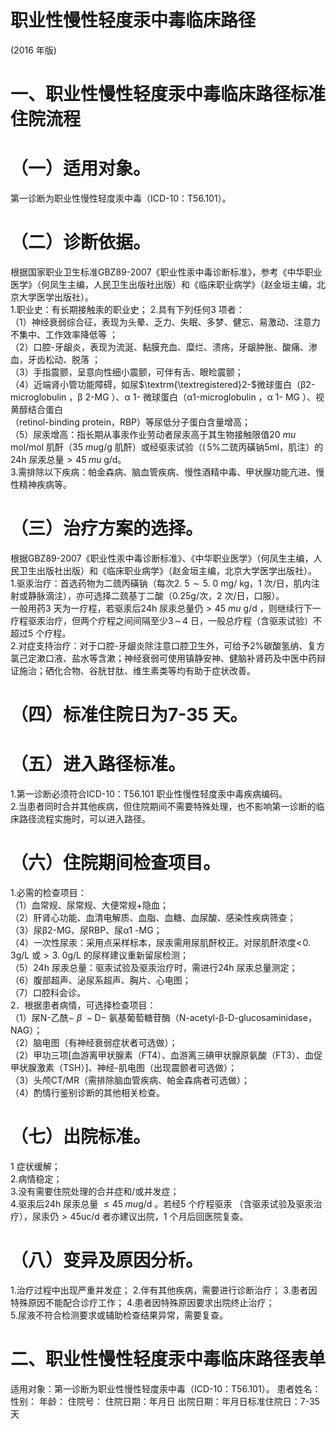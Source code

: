 # 职业性慢性轻度汞中毒临床路径  
(2016 年版)  
# 一、职业性慢性轻度汞中毒临床路径标准住院流程  
# （一）适用对象。  
第一诊断为职业性慢性轻度汞中毒（ICD-10：T56.101）。  
# （二）诊断依据。  
根据国家职业卫生标准GBZ89-2007《职业性汞中毒诊断标准》，参考《中华职业医学》（何凤生主编，人民卫生出版社出版）和《临床职业病学》（赵金垣主编，北京大学医学出版社）。  
1.职业史：有长期接触汞的职业史； 2.具有下列任何3 项者：  
（1）神经衰弱综合征，表现为头晕、乏力、失眠、多梦、健忘、易激动、注意力不集中、工作效率降低等 ；  
（2）口腔-牙龈炎，表现为流涎、黏膜充血、糜烂、溃疡，牙龈肿胀、酸痛、渗血，牙齿松动、脱落 ；  
（3）手指震颤，呈意向性细小震颤，可伴有舌、眼睑震颤；  
（4）近端肾小管功能障碍，如尿$\textrm{\textregistered}2-$微球蛋白（β2-microglobulin ，β 2-MG ）、α 1- 微球蛋白（α1-microglobulin ，α 1- MG ）、视黄醇结合蛋白  
（retinol-binding protein，RBP）等尿低分子蛋白含量增高；  
（5）尿汞增高：指长期从事汞作业劳动者尿汞高于其生物接触限值$20~mu\;\mathrm{mol}/\mathrm{mol}$ 肌酐（$35~mu\mathrm{g/g}$ 肌酐）或经驱汞试验（$(\,5\%$二巯丙磺钠5ml，肌注）的24h 尿汞总量${>}45\;mu\mathrm{\;g/d}$。  
3.需排除以下疾病：帕金森病、脑血管疾病、慢性酒精中毒、甲状腺功能亢进、慢性精神疾病等。  
# （三）治疗方案的选择。  
根据GBZ89-2007《职业性汞中毒诊断标准》、《中华职业医学》（何凤生主编，人民卫生出版社出版）和《临床职业病学》（赵金垣主编，北京大学医学出版社）。  
1.驱汞治疗：首选药物为二巯丙磺钠（每次$2.~5{\sim}5.~0~\mathrm{mg}$/ kg，1 次/日，肌内注射或静脉滴注），亦可选择二巯基丁二酸（0.25g/次，2 次/日，口服）。  
一般用药3 天为一疗程，若驱汞后24h 尿汞总量仍${>}45$ $mu\mathrm{~g/d~}$，则继续行下一疗程驱汞治疗，但两个疗程之间间隔至少$3\!\sim\!4$ 日，一般总疗程（含驱汞试验）不超过5 个疗程。  
2.对症支持治疗：对于口腔-牙龈炎除注意口腔卫生外，可给予$2\%$碳酸氢纳、复方氯己定漱口液、盐水等含漱；神经衰弱可使用镇静安神、健脑补肾药及中医中药辩证施治；硒化合物、谷胱甘肽、维生素类等均有助于症状改善。  
# （四）标准住院日为7-35 天。  
# （五）进入路径标准。  
1.第一诊断必须符合ICD-10：T56.101 职业性慢性轻度汞中毒疾病编码。  
2.当患者同时合并其他疾病，但住院期间不需要特殊处理，也不影响第一诊断的临床路径流程实施时，可以进入路径。  
# （六）住院期间检查项目。  
1.必需的检查项目：  
（1）血常规、尿常规、大便常规+隐血；  
（2）肝肾心功能、血清电解质、血脂、血糖、血尿酸、感染性疾病筛查；  
（3）尿β2-MG、尿RBP、尿α1 -MG；  
（4）一次性尿汞：采用点采样标本，尿汞需用尿肌酐校正。对尿肌酐浓度${<\!0.\;3\mathrm{g/L}}$ 或${>}3.\;0\mathrm{g/L}$ 的尿样建议重新留尿检测；  
（5）24h 尿汞总量：驱汞试验及驱汞治疗时，需进行24h 尿汞总量测定；  
（6）腹部超声、泌尿系超声、胸片、心电图；  
（7）口腔科会诊。  
2．根据患者病情，可选择检查项目：  
（1）尿N-乙酰$\mathrm{-~}\beta\mathrm{~-D-~}$氨基葡萄糖苷酶（N-acetyl-β-D-glucosaminidase，NAG）；  
（2）脑电图（有神经衰弱症状者可选做）；  
（2）甲功三项[血游离甲状腺素（FT4）、血游离三碘甲状腺原氨酸（FT3）、血促甲状腺激素（TSH）]、神经-肌电图（出现震颤者可选做）；  
（3）头颅CT/MR（需排除脑血管疾病、帕金森病者可选做）；  
（4）酌情行鉴别诊断的其他相关检查。  
# （七）出院标准。  
1 症状缓解；  
2.病情稳定；  
3.没有需要住院处理的合并症和/或并发症；  
4.驱汞后24h 尿汞总量 ${\leqslant}45\;mu\mathrm{g/d}$ 。若经5 个疗程驱汞 （含驱汞试验及驱汞治疗），尿汞仍${>}45\mathrm{{uc}/\mathrm{{d}}}$ 者亦建议出院，1 个月后回医院复查。  
# （八）变异及原因分析。  
1.治疗过程中出现严重并发症；  2.伴有其他疾病，需要进行诊断治疗； 3.患者因特殊原因不能配合诊疗工作； 4.患者因特殊原因要求出院终止治疗；  
5.尿液不符合检测要求或辅助检查结果异常，需要复查。  
# 二、职业性慢性轻度汞中毒临床路径表单  
适用对象：第一诊断为职业性慢性轻度汞中毒（ICD-10：T56.101）。 患者姓名： 性别： 年龄： 住院号： 住院日期：年月日    出院日期：年月日标准住院日：7-35 天  
